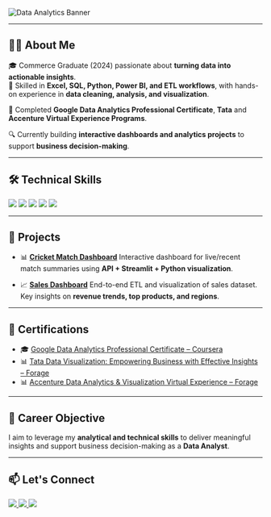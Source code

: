 ![Data Analytics Banner](https://github.com/user-attachments/assets/0547409c-7151-426e-9e17-ec09db06e0ff)

---

## 🧑‍💻 About Me

🎓 Commerce Graduate (2024) passionate about **turning data into actionable insights**.  
💼 Skilled in **Excel, SQL, Python, Power BI, and ETL workflows**, with hands-on experience in **data cleaning, analysis, and visualization**.  

🌟 Completed **Google Data Analytics Professional Certificate**, **Tata** and **Accenture Virtual Experience Programs**.  

🔍 Currently building **interactive dashboards and analytics projects** to support **business decision-making**.

---

## 🛠️ Technical Skills

<p align="left">
  <img src="https://img.shields.io/badge/Python-3776AB?style=for-the-badge&logo=python&logoColor=white"/>
  <img src="https://img.shields.io/badge/SQL-025E8C?style=for-the-badge&logo=mysql&logoColor=white"/>
  <img src="https://img.shields.io/badge/Excel-217346?style=for-the-badge&logo=microsoft-excel&logoColor=white"/>
  <img src="https://img.shields.io/badge/PowerBI-F2C811?style=for-the-badge&logo=powerbi&logoColor=black"/>
  <img src="https://img.shields.io/badge/ETL-FF6F00?style=for-the-badge&logo=apache-airflow&logoColor=white"/>
</p>  

---

## 📂 Projects

* 📊 **[Cricket Match Dashboard](your_project_link)**
  Interactive dashboard for live/recent match summaries using **API + Streamlit + Python visualization**.

* 📈 **[Sales Dashboard](your_project_link)**
  End-to-end ETL and visualization of sales dataset. Key insights on **revenue trends, top products, and regions**.

 


---

## 📜 Certifications

* 🎓 [Google Data Analytics Professional Certificate – Coursera](https://www.coursera.org/professional-certificates/google-data-analytics)
* 📊 [Tata Data Visualization: Empowering Business with Effective Insights – Forage](https://www.theforage.com/virtual-experience-programs/tata-consultancy-services/data-visualization)
* 📊 [Accenture Data Analytics & Visualization Virtual Experience – Forage](https://www.theforage.com/virtual-experience-programs/accenture/data-analytics-virtual-experience)

---



## 🚀 Career Objective

I aim to leverage my **analytical and technical skills** to deliver meaningful insights and support business decision-making as a **Data Analyst**.

---

## 📫 Let's Connect

<p align="left">
  <a href="https://www.linkedin.com/in/ajitkumarsamal/">
    <img src="https://img.shields.io/badge/LinkedIn-blue?style=for-the-badge&logo=linkedin"/>
  </a>
  <a href="mailto:ajitkumarofficial79@gmail.com">
    <img src="https://img.shields.io/badge/Email-red?style=for-the-badge&logo=gmail&logoColor=white"/>
  </a>
  <a href="https://github.com/Ajit805-lab">
    <img src="https://img.shields.io/badge/GitHub-black?style=for-the-badge&logo=github"/>
  </a>
</p>  







